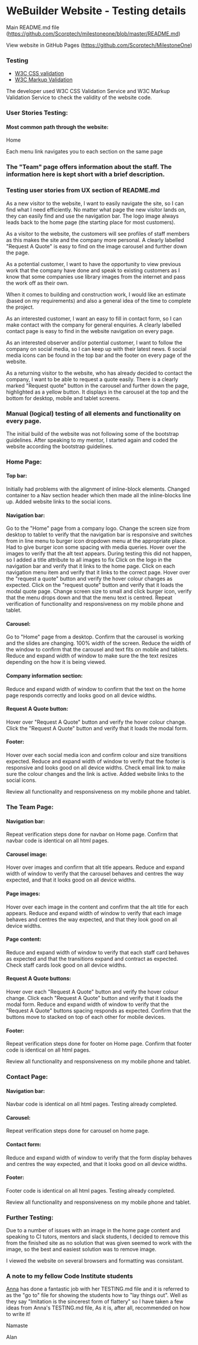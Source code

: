 # WeBuilder Website - Testing details

Main README.md file (https://github.com/Scorptech/milestoneone/blob/master/README.md)

View website in GitHub Pages (https://github.com/Scorptech/MilestoneOne)

### Testing

* [W3C CSS validation](https://validator.w3.org/)
* [W3C Markup Validation](https://jigsaw.w3.org/css-validator/)

The developer used W3C CSS Validation Service and W3C Markup Validation Service to check the validity of the website code.

### User Stories Testing:

#### Most common path through the website:

Home 

Each menu link navigates you to each section on the same page 

### The "Team" page offers information about the staff. The information here is kept short with a brief description.

### Testing user stories from UX section of README.md

As a new visitor to the website, I want to easily navigate the site, so I can find what I need efficiently.
No matter what page the new visitor lands on, they can easily find and use the navigation bar.
The logo image always leads back to the home page (the starting place for most customers).
    
As a visitor to the website, the customers will see profiles of staff members as this makes the site and the company more personal.
A clearly labelled "Request A Quote" is easy to find on the image carousel and further down the page.
  
As a potential customer, I want to have the opportunity to view previous work that the company have done and speak to 
existing customers as I know that some companies use library images from the internet and pass the work off as their own.

When it comes to building and construction work, I would like an estimate (based on my requirements) and also a general idea of 
the time to complete the project. 

As an interested customer, I want an easy to fill in contact form, so I can make contact with the company for general
enquiries. A clearly labelled contact page is easy to find in the website navigation on every page.

As an interested observer and/or potential customer, I want to follow the company on social media, so I can keep up with their latest news.
6 social media icons can be found in the top bar and the footer on every page of the website.

As a returning visitor to the website, who has already decided to contact the company, I want to be able to request a quote easily.
There is a clearly marked "Request quote" button in the carousel and further down the page, highlighted as a yellow button. It displays in the carousel at the top and the bottom for desktop, mobile and tablet screens.

### Manual (logical) testing of all elements and functionality on every page.

The initial build of the website was not following some of the bootstrap guidelines. After speaking to my mentor, I started again and
coded the website according the bootstrap guidelines. 

### Home Page:

#### Top bar:
Initially had problems with the alignment of inline-block elements. Changed container to a Nav section header which then made all the
inline-blocks line up.
Added website links to the social icons.  
    
####  Navigation bar:
Go to the "Home" page from a company logo.
Change the screen size from desktop to tablet to verify that the navigation bar is responsive and switches from in line menu to burger icon dropdown menu at the appropriate place.  Had to give burger icon some spacing with media queries. 
Hover over the images to verify that the alt text appears. During testing this did not happen, so I added a title attribute to all images  to fix
Click on the logo in the navigation bar and verify that it links to the home page.
Click on each navigation menu item and verify that it links to the correct page.
Hover over the "request a quote" button and verify the hover colour changes as expected.
Click on the "request quote" button and verify that it loads the modal quote page.
Change screen size to small and click burger icon, verify that the menu drops down and that the menu text is centred.
Repeat verification of functionality and responsiveness on my mobile phone and tablet.

####  Carousel:
Go to "Home" page from a desktop.
Confirm that the carousel is working and the slides are changing. 100% width of the screen.
Reduce the width of the window to confirm that the carousel and text fits on mobile and tablets.
Reduce and expand width of window to make sure the the text resizes depending on the how it is being viewed.

####  Company information section:
Reduce and expand width of window to confirm that the text on the home page responds correctly and looks good on all device widths.

####  Request A Quote button:
Hover over "Request A Quote" button and verify the hover colour change. Click the "Request A Quote" button and verify that it loads the modal form.

####  Footer:
Hover over each social media icon and confirm colour and size transitions expected.
Reduce and expand width of window to verify that the footer is responsive and looks good on all device widths.
Check email link to make sure the colour changes and the link is active.
Added website links to the social icons.  

Review all functionality and responsiveness on my mobile phone and tablet.

### The Team Page:

####  Navigation bar:
Repeat verification steps done for navbar on Home page.
Confirm that navbar code is identical on all html pages.

####  Carousel image:
Hover over images and confirm that alt title appears.
Reduce and expand width of window to verify that the carousel behaves and centres 
the way expected, and that it looks good on all device widths.

####  Page images:
Hover over each image in the content and confirm that the alt title for each appears.
Reduce and expand width of window to verify that each image behaves and centres the 
way expected, and that they look good on all device widths.

####  Page content:
Reduce and expand width of window to verify that each staff card behaves as expected and that the transitions expand and contract as
expected. Check staff cards look good on all device widths.

####  Request A Quote buttons:
Hover over each "Request A Quote" button and verify the hover colour change.
Click each "Request A Quote" button and verify that it loads the modal form.
Reduce and expand width of window to verify that the "Request A Quote" buttons spacing responds as expected.
Confirm that the buttons move to stacked on top of each other for mobile devices.

####  Footer:
Repeat verification steps done for footer on Home page.
Confirm that footer code is identical on all html pages.

Review all functionality and responsiveness on my mobile phone and tablet.

### Contact Page:

####  Navigation bar:
Navbar code is identical on all html pages. Testing already completed.

####  Carousel:
Repeat verification steps done for carousel on home page.

####  Contact form:
Reduce and expand width of window to verify that the form display 
behaves and centres the way expected, and that it looks good on 
all device widths.

####  Footer:
Footer code is identical on all html pages. Testing already completed.

Review all functionality and responsiveness on my mobile phone and tablet.

### Further Testing:

Due to a number of issues with an image in the home page content and speaking to CI tutors, mentors and slack students, I decided
to remove this from the finished site as no solution that was given seemed to work with the image, so the best and easiest solution was
to remove image. 
 
I viewed the website on several browsers and formatting was consistant.

### A note to my fellow Code Institute students

[Anna](https://github.com/AJGreaves) has done a fantastic job with her TESTING.md file and it is referred to as the "go to" file for showing the students how to "lay things out". Well as they say "Imitation is the sincerest form of flattery" so I have taken a few ideas from Anna's TESTING.md file, As it is, after all, recommended on how to write it!  

Namaste

Alan
